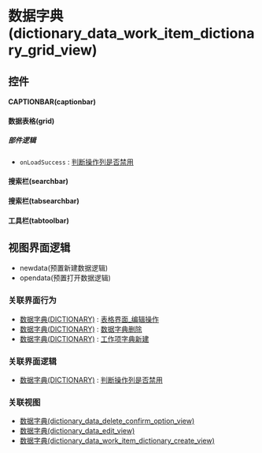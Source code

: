# 数据字典(dictionary_data_work_item_dictionary_grid_view)  <!-- {docsify-ignore-all} -->



## 控件
#### CAPTIONBAR(captionbar)
#### 数据表格(grid)

##### 部件逻辑
* `onLoadSuccess` : [判断操作列是否禁用](module/Base/dictionary_data/uilogic/judge_column_state)
#### 搜索栏(searchbar)
#### 搜索栏(tabsearchbar)
#### 工具栏(tabtoolbar)

## 视图界面逻辑
  * newdata(预置新建数据逻辑)
  * opendata(预置打开数据逻辑)


### 关联界面行为
  * [数据字典(DICTIONARY)](module/Base/dictionary_data) : [表格界面_编辑操作](module/Base/dictionary_data#界面行为)
  * [数据字典(DICTIONARY)](module/Base/dictionary_data) : [数据字典删除](module/Base/dictionary_data#界面行为)
  * [数据字典(DICTIONARY)](module/Base/dictionary_data) : [工作项字典新建](module/Base/dictionary_data#界面行为)

### 关联界面逻辑
  * [数据字典(DICTIONARY)](module/Base/dictionary_data) : [判断操作列是否禁用](module/Base/dictionary_data/uilogic/judge_column_state)

### 关联视图
  * [数据字典(dictionary_data_delete_confirm_option_view)](app/view/dictionary_data_delete_confirm_option_view)
  * [数据字典(dictionary_data_edit_view)](app/view/dictionary_data_edit_view)
  * [数据字典(dictionary_data_work_item_dictionary_create_view)](app/view/dictionary_data_work_item_dictionary_create_view)

<script>
 const { createApp } = Vue
  createApp({
    data() {
      return {

      }
    }
  }).use(ElementPlus).mount('#app')
</script>